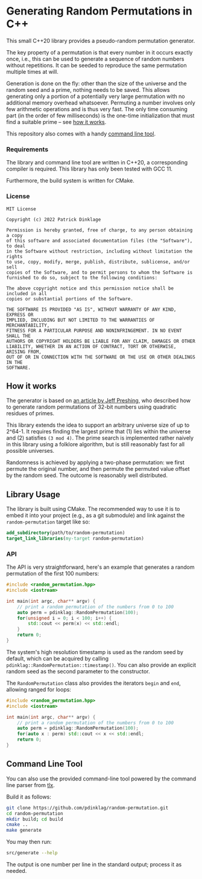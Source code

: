 # Generating Random Permutations in C++

This small C++20 library provides a pseudo-random permutation generator.

The key property of a permutation is that every number in it occurs exactly once, i.e., this can be used to generate a sequence of random numbers without repetitions. It can be seeded to reproduce the same permutation multiple times at will.

Generation is done on the fly: other than the size of the universe and the random seed and a prime, nothing needs to be saved. This allows generating only a portion of a potentially very large permutation with no additional memory overhead whatsoever. Permuting a number involves only few arithmetic operations and is thus very fast. The only time consuming part (in the order of few milliseconds) is the one-time initialization that must find a suitable prime &ndash; see [how it works](#how-it-works).

This repository also comes with a handy [command line tool](#command-line-tool).

### Requirements

The library and command line tool are written in C++20, a corresponding compiler is required. This library has only been tested with GCC 11.

Furthermore, the build system is written for CMake.

### License

```
MIT License

Copyright (c) 2022 Patrick Dinklage

Permission is hereby granted, free of charge, to any person obtaining a copy
of this software and associated documentation files (the "Software"), to deal
in the Software without restriction, including without limitation the rights
to use, copy, modify, merge, publish, distribute, sublicense, and/or sell
copies of the Software, and to permit persons to whom the Software is
furnished to do so, subject to the following conditions:

The above copyright notice and this permission notice shall be included in all
copies or substantial portions of the Software.

THE SOFTWARE IS PROVIDED "AS IS", WITHOUT WARRANTY OF ANY KIND, EXPRESS OR
IMPLIED, INCLUDING BUT NOT LIMITED TO THE WARRANTIES OF MERCHANTABILITY,
FITNESS FOR A PARTICULAR PURPOSE AND NONINFRINGEMENT. IN NO EVENT SHALL THE
AUTHORS OR COPYRIGHT HOLDERS BE LIABLE FOR ANY CLAIM, DAMAGES OR OTHER
LIABILITY, WHETHER IN AN ACTION OF CONTRACT, TORT OR OTHERWISE, ARISING FROM,
OUT OF OR IN CONNECTION WITH THE SOFTWARE OR THE USE OR OTHER DEALINGS IN THE
SOFTWARE.
```

## How it works

The generator is based on [an article by Jeff Preshing](https://preshing.com/20121224/how-to-generate-a-sequence-of-unique-random-integers), who described how to generate random permutations of 32-bit numbers using quadratic residues of primes.

This library extends the idea to support an arbitrary universe size of up to 2^64-1. It requires finding the largest prime that (1) lies within the universe and (2) satisfies `(3 mod 4)`. The prime search is implemented rather naively in this library using a folklore algorithm, but is still reasonably fast for all possible universes.

Randomness is achieved by applying a two-phase permutation: we first permute the original number, and then permute the permuted value offset by the random seed. The outcome is reasonably well distributed.

## Library Usage

The library is built using CMake. The recommended way to use it is to embed it into your project (e.g., as a git submodule) and link against the `random-permutation` target like so:

```cmake
add_subdirectory(path/to/random-permutation)
target_link_libraries(my-target random-permutation)
```

### API

The API is very straightforward, here's an example that generates a random permutation of the first 100 numbers:

```cpp
#include <random_permutation.hpp>
#include <iostream>

int main(int argc, char** argv) {
    // print a random permutation of the numbers from 0 to 100
    auto perm = pdinklag::RandomPermutation(100);
    for(unsigned i = 0; i < 100; i++) {
        std::cout << perm(x) << std::endl;
    }
    return 0;
}
```

The system's high resolution timestamp is used as the random seed by default, which can be acquired by calling `pdinklag::RandomPermutation::timestamp()`. You can also provide an explicit random seed as the second parameter to the constructor.

The `RandomPermutation` class also provides the iterators `begin` and `end`, allowing ranged for loops:

```cpp
#include <random_permutation.hpp>
#include <iostream>

int main(int argc, char** argv) {
    // print a random permutation of the numbers from 0 to 100
    auto perm = pdinklag::RandomPermutation(100);
    for(auto x : perm) std::cout << x << std::endl;
    return 0;
}
```

## Command Line Tool

You can also use the provided command-line tool powered by the command line parser from [tlx](https://tlx.github.io/).

Build it as follows:

```sh
git clone https://github.com/pdinklag/random-permutation.git
cd random-permutation
mkdir build; cd build
cmake ..
make generate
```

You may then run:

```sh
src/generate --help
```

The output is one number per line in the standard output; process it as needed.